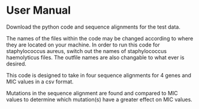 # User Manual
Download the python code and sequence alignments for the test data.

The names of the files within the code may be changed according to where they are located on your machine.  In order to run this code for  staphylococcus aureus, switch out the names of staphylococcus haemolyticus files.  The outfile names are also changable to what ever is desired.

This code is designed to take in four sequence alignments for 4 genes and MIC values in a csv format.

Mutations in the sequence alignment are found and compared to MIC values to determine which mutation(s) have a greater effect on MIC values.
